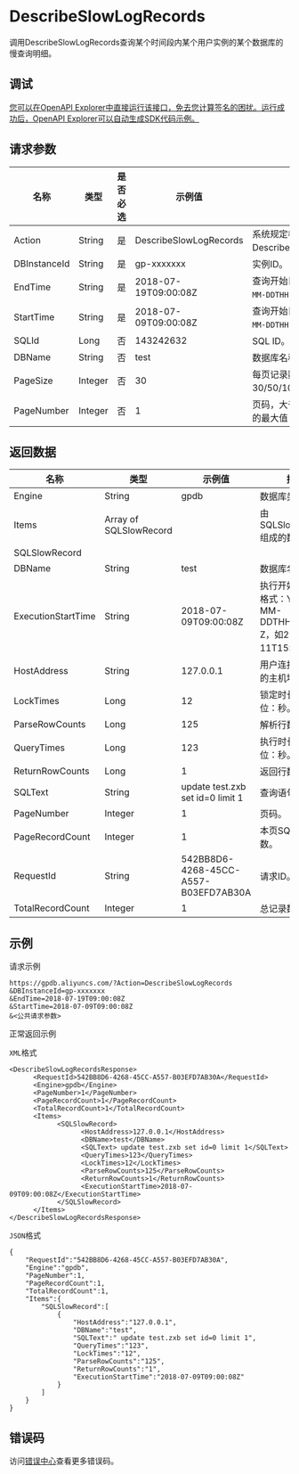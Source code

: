 # DescribeSlowLogRecords

调用DescribeSlowLogRecords查询某个时间段内某个用户实例的某个数据库的慢查询明细。

## 调试

[您可以在OpenAPI Explorer中直接运行该接口，免去您计算签名的困扰。运行成功后，OpenAPI Explorer可以自动生成SDK代码示例。](https://api.aliyun.com/#product=gpdb&api=DescribeSlowLogRecords&type=RPC&version=2016-05-03)

## 请求参数

|名称|类型|是否必选|示例值|描述|
|--|--|----|---|--|
|Action|String|是|DescribeSlowLogRecords|系统规定参数。取值：DescribeSlowLogRecords。 |
|DBInstanceId|String|是|gp-xxxxxxx|实例ID。 |
|EndTime|String|是|2018-07-19T09:00:08Z|查询开始日期，格式：`YYYY-MM-DDTHH:mmZ`。 |
|StartTime|String|是|2018-07-09T09:00:08Z|查询开始日期，格式：`YYYY-MM-DDTHH:mmZ`。 |
|SQLId|Long|否|143242632|SQL ID。 |
|DBName|String|否|test|数据库名称。 |
|PageSize|Integer|否|30|每页记录数，取值：30/50/100；默认值：30。 |
|PageNumber|Integer|否|1|页码，大于0且不超过Integer的最大值；默认值：1。 |

## 返回数据

|名称|类型|示例值|描述|
|--|--|---|--|
|Engine|String|gpdb|数据库类型。 |
|Items|Array of SQLSlowRecord| |由SQLSlowRecord组成的数组。 |
|SQLSlowRecord| | | |
|DBName|String|test|数据库名称。 |
|ExecutionStartTime|String|2018-07-09T09:00:08Z|执行开始时间；格式：YYYY-MM-DDTHH:mm:ss Z，如2011-06-11T15:00:08Z。 |
|HostAddress|String|127.0.0.1|用户连接数据库的主机地址。 |
|LockTimes|Long|12|锁定时长，单位：秒。 |
|ParseRowCounts|Long|125|解析行数。 |
|QueryTimes|Long|123|执行时长，单位：秒。 |
|ReturnRowCounts|Long|1|返回行数。 |
|SQLText|String|update test.zxb set id=0 limit 1|查询语句。 |
|PageNumber|Integer|1|页码。 |
|PageRecordCount|Integer|1|本页SQL语句个数。 |
|RequestId|String|542BB8D6-4268-45CC-A557-B03EFD7AB30A|请求ID。 |
|TotalRecordCount|Integer|1|总记录数。 |

## 示例

请求示例

```
https://gpdb.aliyuncs.com/?Action=DescribeSlowLogRecords
&DBInstanceId=gp-xxxxxxx
&EndTime=2018-07-19T09:00:08Z
&StartTime=2018-07-09T09:00:08Z
&<公共请求参数>
```

正常返回示例

`XML`格式

```
<DescribeSlowLogRecordsResponse> 
	  <RequestId>542BB8D6-4268-45CC-A557-B03EFD7AB30A</RequestId>
	  <Engine>gpdb</Engine>
	  <PageNumber>1</PageNumber>
	  <PageRecordCount>1</PageRecordCount>
	  <TotalRecordCount>1</TotalRecordCount>
	  <Items>
		    <SQLSlowRecord>
			      <HostAddress>127.0.0.1</HostAddress>
			      <DBName>test</DBName>
			      <SQLText> update test.zxb set id=0 limit 1</SQLText>
			      <QueryTimes>123</QueryTimes>
			      <LockTimes>12</LockTimes>
			      <ParseRowCounts>125</ParseRowCounts>
			      <ReturnRowCounts>1</ReturnRowCounts>
			      <ExecutionStartTime>2018-07-09T09:00:08Z</ExecutionStartTime>
		    </SQLSlowRecord>
	  </Items>
</DescribeSlowLogRecordsResponse>
```

`JSON`格式

```
{
    "RequestId":"542BB8D6-4268-45CC-A557-B03EFD7AB30A",
    "Engine":"gpdb",
    "PageNumber":1,
    "PageRecordCount":1,
    "TotalRecordCount":1,
    "Items":{
        "SQLSlowRecord":[
            {
                "HostAddress":"127.0.0.1",
                "DBName":"test",
                "SQLText":" update test.zxb set id=0 limit 1",
                "QueryTimes":"123",
                "LockTimes":"12",
                "ParseRowCounts":"125",
                "ReturnRowCounts":"1",
                "ExecutionStartTime":"2018-07-09T09:00:08Z"
            }
        ]
    }
}
```

## 错误码

访问[错误中心](https://error-center.aliyun.com/status/product/gpdb)查看更多错误码。


